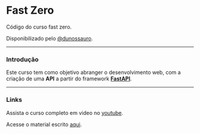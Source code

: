 # Fast Zero

Código do curso fast zero.

Disponibilizado pelo [@dunossauro](https://github.com/dunossauro).

---

### Introdução
Este curso tem como objetivo abranger o desenvolvimento web, com a criação de uma **API** a partir do framework [**FastAPI**](https://fastapi.tiangolo.com/). 

---

### Links

Assista o curso completo em video no [youtube](https://www.youtube.com/watch?v=QShMRcicxnE&list=PLOQgLBuj2-3IuFbt-wJw2p2NiV9WTRzIP).

Acesse o material escrito [aqui](https://fastapidozero.dunossauro.com/).
